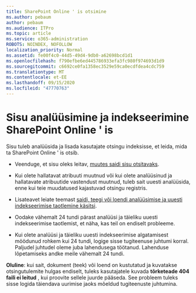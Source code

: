 ```yaml
---
title: SharePoint Online ' is otsimine
ms.author: pebaum
author: pebaum
ms.audience: ITPro
ms.topic: article
ms.service: o365-administration
ROBOTS: NOINDEX, NOFOLLOW
localization_priority: Normal
ms.assetid: fe00f4c0-44d5-49d4-9db0-a62698bcd1d1
ms.openlocfilehash: f790efbe6ed445786933efa3fc980f974693d1d9
ms.sourcegitcommit: c6692ce0fa1358ec3529e59ca0ecdfdea4cdc759
ms.translationtype: MT
ms.contentlocale: et-EE
ms.lasthandoff: 09/15/2020
ms.locfileid: "47770763"
---
```

# <a name="content-crawling-and-indexing-in-sharepoint-online"></a>Sisu analüüsimine ja indekseerimine SharePoint Online ' is

Sisu tuleb analüüsida ja lisada kasutajate otsingu indeksisse, et leida, mida ta SharePoint Online ' is otsib.

- Veenduge, et sisu oleks leitav, [muutes saidi sisu otsitavaks](https://docs.microsoft.com/sharepoint/make-site-content-searchable).

- Kui olete hallatavat atribuuti muutnud või kui olete analüüsinud ja hallatavate atribuutide vastendust muutnud, tuleb sait uuesti analüüsida, enne kui teie muudatused kajastuvad otsingu registris.

- Lisateavet leiate teemast [saidi, teegi või loendi analüüsimise ja uuesti indekseerimise taotlemine käsitsi](https://docs.microsoft.com/sharepoint/crawl-site-content).

- Oodake vähemalt 24 tundi pärast analüüsi ja täieliku uuesti indekseerimise taotlemist, et näha, kas teil on endiselt probleeme.

- Kui olete analüüsi ja täieliku uuesti indekseerimise algatamisest möödunud rohkem kui 24 tundi, logige sisse tugiteenuse juhtumi korral. Paljudel juhtudel oleme juba lahendusega töötanud. Lahenduse lõpetamiseks andke meile vähemalt 24 tundi.

**Oluline**: kui sait, dokument (teek) või loend on kustutatud ja kuvatakse otsingutulemite hulgas endiselt, tuleks kasutajatele kuvada **tõrketeade 404 faili ei leitud** , kui proovite sellele juurde pääseda. See probleem tuleks sisse logida täiendava uurimise jaoks mõeldud tugiteenuste juhtumina.



